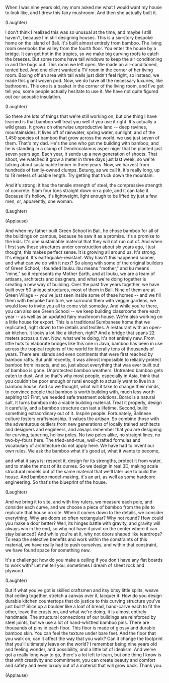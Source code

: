 
When I was nine years old,
my mom asked me what I would want
my house to look like,
and I drew this fairy mushroom.
And then she actually built it.

(Laughter)

I don&#39;t think I realized
this was so unusual at the time,
and maybe I still haven&#39;t,
because I&#39;m still designing houses.
This is a six-story bespoke home
on the island of Bali.
It&#39;s built almost entirely from bamboo.
The living room overlooks the valley
from the fourth floor.
You enter the house by a bridge.
It can get hot in the tropics,
so we make big curving roofs
to catch the breezes.
But some rooms have tall windows
to keep the air conditioning in
and the bugs out.
This room we left open.
We made an air-conditioned, tented bed.
And one client wanted a TV room
in the corner of her living room.
Boxing off an area with tall walls
just didn&#39;t feel right,
so instead, we made this giant woven pod.
Now, we do have all the necessary
luxuries, like bathrooms.
This one is a basket
in the corner of the living room,
and I&#39;ve got tell you, some people
actually hesitate to use it.
We have not quite figured out
our acoustic insulation.

(Laughter)

So there are lots of things
that we&#39;re still working on,
but one thing I have learned
is that bamboo will treat you well
if you use it right.
It&#39;s actually a wild grass.
It grows on otherwise unproductive land --
deep ravines, mountainsides.
It lives off of rainwater,
spring water, sunlight,
and of the 1,450 species of bamboo
that grow across the world,
we use just seven of them.
That&#39;s my dad.
He&#39;s the one who got me
building with bamboo,
and he is standing in a clump
of Dendrocalamus asper niger
that he planted just seven years ago.
Each year, it sends up
a new generation of shoots.
That shoot, we watched it grow a meter
in three days just last week,
so we&#39;re talking about sustainable
timber in three years.
Now, we harvest from hundreds
of family-owned clumps.
Betung, as we call it, it&#39;s really long,
up to 18 meters of usable length.
Try getting that truck down the mountain.

And it&#39;s strong: it has
the tensile strength of steel,
the compressive strength of concrete.
Slam four tons straight down on a pole,
and it can take it.
Because it&#39;s hollow, it&#39;s lightweight,
light enough to be lifted
by just a few men,
or, apparently, one woman.

(Laughter)
 
(Applause)

And when my father
built Green School in Bali,
he chose bamboo for all
of the buildings on campus,
because he saw it as a promise.
It&#39;s a promise to the kids.
It&#39;s one sustainable material
that they will not run out of.
And when I first saw these structures
under construction about six years ago,
I just thought, this makes perfect sense.
It is growing all around us.
It&#39;s strong. It&#39;s elegant.
It&#39;s earthquake-resistant.
Why hasn&#39;t this happened sooner,
and what can we do with it next?
So along with some of
the original builders of Green School,
I founded Ibuku.
Ibu means &quot;mother,&quot; and ku means &quot;mine,&quot;
so it represents my Mother Earth,
and at Ibuku, we are a team
of artisans, architects and designers,
and what we&#39;re doing together
is creating a new way of building.
Over the past five years together,
we have built over 50 unique structures,
most of them in Bali.
Nine of them are at Green Village --
you&#39;ve just seen inside
some of these homes --
and we fill them with bespoke furniture,
we surround them with veggie gardens,
we would love to invite you all
to come visit someday.
And while you&#39;re there,
you can also see Green School --
we keep building
classrooms there each year --
as well as an updated
fairy mushroom house.
We&#39;re also working on
a little house for export.
This is a traditional Sumbanese home
that we replicated,
right down to the details and textiles.
A restaurant
with an open-air kitchen.
It looks a lot like a kitchen, right?
And a bridge that spans
22 meters across a river.
Now, what we&#39;re doing,
it&#39;s not entirely new.
From little huts to elaborate bridges
like this one in Java,
bamboo has been in use across
the tropical regions of the world
for literally tens of thousands of years.
There are islands and even continents
that were first reached by bamboo rafts.
But until recently,
it was almost impossible to reliably
protect bamboo from insects,
and so, just about everything
that was ever built out of bamboo is gone.
Unprotected bamboo weathers.
Untreated bamboo gets eaten to dust.
And so that&#39;s why most people,
especially in Asia,
think that you couldn&#39;t be poor enough
or rural enough to actually want
to live in a bamboo house.
And so we thought,
what will it take to change their minds,
to convince people
that bamboo is worth building with,
much less worth aspiring to?
First, we needed safe treatment solutions.
Borax is a natural salt.
It turns bamboo into
a viable building material.
Treat it properly, design it carefully,
and a bamboo structure
can last a lifetime.
Second, build something
extraordinary out of it.
Inspire people.
Fortunately,
Balinese culture fosters craftsmanship.
It values the artisan.
So combine those
with the adventurous outliers
from new generations
of locally trained architects
and designers and engineers,
and always remember that you are designing
for curving, tapering, hollow poles.
No two poles alike, no straight lines,
no two-by-fours here.
The tried-and-true, well-crafted formulas
and vocabulary of architecture
do not apply here.
We have had to invent our own rules.
We ask the bamboo what it&#39;s good at,
what it wants to become,

and what it says is: respect it,
design for its strengths,
protect it from water,
and to make the most of its curves.
So we design in real 3D,
making scale structural models
out of the same material
that we&#39;ll later use to build the house.
And bamboo model-making, it&#39;s an art,
as well as some hardcore engineering.
So that&#39;s the blueprint of the house.

(Laughter)

And we bring it to site,
and with tiny rulers,
we measure each pole,
and consider each curve, and we choose
a piece of bamboo from the pile
to replicate that house on site.
When it comes down to the details,
we consider everything.
Why are doors so often rectangular?
Why not round?
How could you make a door better?
Well, its hinges battle with gravity,
and gravity will always win in the end,
so why not have it pivot on the center
where it can stay balanced?
And while you&#39;re at it,
why not doors shaped like teardrops?
To reap the selective benefits
and work within the constraints
of this material,
we have really had to push ourselves,
and within that constraint,
we have found space for something new.

It&#39;s a challenge: how
do you make a ceiling
if you don&#39;t have any
flat boards to work with?
Let me tell you, sometimes I dream
of sheet rock and plywood.

(Laughter)

But if what you&#39;ve got
is skilled craftsmen
and itsy bitsy little splits,
weave that ceiling together,
stretch a canvas over it, lacquer it.
How do you design durable
kitchen countertops
that do justice to this curving
structure you&#39;ve just built?
Slice up a boulder like a loaf of bread,
hand-carve each to fit the other,
leave the crusts on,
and what we&#39;re doing,
it is almost entirely handmade.
The structural connections
of our buildings
are reinforced by steel joints, but we use
a lot of hand-whittled bamboo pins.
There are thousands of pins in each floor.
This floor is made of glossy
and durable bamboo skin.
You can feel the texture under bare feet.
And the floor that you walk on,
can it affect the way that you walk?
Can it change the footprint
that you&#39;ll ultimately leave on the world?
I remember being nine years old
and feeling wonder,
and possibility,
and a little bit of idealism.
And we&#39;ve got a really long way to go,
there&#39;s a lot left to learn,
but one thing I know is that
with creativity and commitment,
you can create beauty and comfort
and safety and even luxury
out of a material that will grow back.
Thank you.

(Applause)

